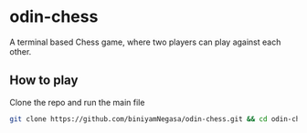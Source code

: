 # odin-chess


A terminal based Chess game, where two players can play against each other.

## How to play

Clone the repo and run the main file
```bash
git clone https://github.com/biniyamNegasa/odin-chess.git && cd odin-chess && ruby main.rb
```